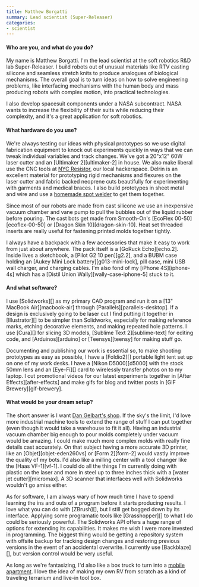 ```yaml
---
title: Matthew Borgatti
summary: Lead scientist (Super-Releaser)
categories:
- scientist
---
```


#### Who are you, and what do you do?

My name is Matthew Borgatti. I'm the lead scientist at the soft robotics R&D lab Super-Releaser. I build robots out of unusual materials like RTV casting silicone and seamless stretch knits to produce analogues of biological mechanisms. The overall goal is to turn ideas on how to solve engineering problems, like interfacing mechanisms with the human body and mass producing robots with complex motion, into practical technologies.

I also develop spacesuit components under a NASA subcontract. NASA wants to increase the flexibility of their suits while reducing their complexity, and it's a great application for soft robotics.

#### What hardware do you use?

We're always testing our ideas with physical prototypes so we use digital fabrication equipment to knock out experiments quickly in ways that we can tweak individual variables and track changes. We've got a 20"x12" 60W laser cutter and an [Ultimaker 2][ultimaker-2] in house. We also make liberal use the CNC tools at [NYC Resistor](http://www.nycresistor.com/ "A hackerspace in Brooklyn."), our local hackerspace. Delrin is an excellent material for prototyping rigid mechanisms and flexures on the laser cutter and fabric backed neoprene cuts beautifully for experimenting with garments and medical braces. I also build prototypes in sheet metal and wire and use a [homemade spot welder](http://har.ms/blog/scrap-microwave-spot-welder/ "Instructions for making your own spot welder.") to get them together.

Since most of our robots are made from cast silicone we use an inexpensive vacuum chamber and vane pump to pull the bubbles out of the liquid rubber before pouring. The cast bots get made from Smooth-On's [EcoFlex 00-50][ecoflex-00-50] or [Dragon Skin 10][dragon-skin-10]. Heat set threaded inserts are really useful for fastening printed molds together tightly.

I always have a backpack with a few accessories that make it easy to work from just about anywhere. The pack itself is a [GoRuck Echo][echo.2]. Inside lives a sketchbook, a [Pilot G2 10 pen][g2.2], and a BUBM case holding an [Aukey Mini Lock battery][g013-mini-lock], pill case, mini USB wall charger, and charging cables. I'm also fond of my [iPhone 4S][iphone-4s] which has a [Distil Union Wally][wally-case-iphone-5] stuck to it.

#### And what software?

I use [Solidworks][] as my primary CAD program and run it on a [13" MacBook Air][macbook-air] through [Parallels][parallels-desktop]. If a design is exclusively going to be laser cut I find putting it together in [Illustrator][] to be simpler than Solidworks, especially for making reference marks, etching decorative elements, and making repeated hole patterns. I use [Cura][] for slicing 3D models, [Sublime Text 2][sublime-text] for editing code, and [Arduinos][arduino] or [Teensys][teensy] for making stuff go.

Documenting and publishing our work is essential so, to make shooting prototypes as easy as possible, I have a [Foldio2][] portable light tent set up on one of my work desks. I have a [Nikon D5000][d5000] with the stock 50mm lens and an [Eye-Fi][] card to wirelessly transfer photos on to my laptop. I cut promotional videos for our latest experiments together in [After Effects][after-effects] and make gifs for blog and twitter posts in [GIF Brewery][gif-brewery].

#### What would be your dream setup?

The short answer is I want [Dan Gelbart's shop](https://www.youtube.com/playlist?list=PLfiWDKHz66XYPwU0XykIWRrpYz1YObMzN "Dan Gelbart's building prototypes YouTube videos."). If the sky's the limit, I'd love more industrial machine tools to extend the range of stuff I can put together (even though it would take a warehouse to fit it all). Having an industrial vacuum chamber big enough to pour molds completely under vacuum would be amazing. I could make much more complex molds with really fine details cast accurately. On that subject having a more accurate 3D printer, like an [Objet][objet-eden260vs] or [Form 2][form-2] would vastly improve the quality of my bots. I'd also like a milling center with a tool changer like the [Haas VF-1][vf-1]. I could do all the things I'm currently doing with plastic on the laser and more in steel up to three inches thick with a [water jet cutter][micromax]. A 3D scanner that interfaces well with Solidworks wouldn't go amiss either.

As for software, I am always wary of how much time I have to spend learning the ins and outs of a program before it starts producing results. I love what you can do with [ZBrush][], but I still get bogged down by its interface. Applying some programatic tools like [Grasshopper][] to what I do could be seriously powerful. The Solidworks API offers a huge range of options for extending its capabilities. It makes me wish I were more invested in programming. The biggest thing would be getting a repository system with offsite backup for tracking design changes and restoring previous versions in the event of an accidental overwrite. I currently use [Backblaze][], but version control would be very useful.

As long as we're fantasizing, I'd also like a box truck to turn into a [mobile apartment](http://www.apartmenttherapy.com/look-small-space-livingin-a-ga-61030 "An article about a mobile apartment built into a truck."). I love the idea of making my own RV from scratch as a kind of traveling terrarium and live-in tool box. 